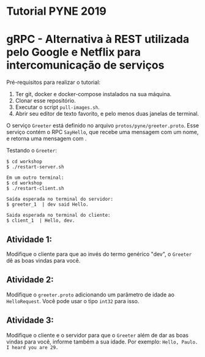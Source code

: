 # Tutorial PYNE 2019

# gRPC - Alternativa à REST utilizada pelo Google e Netflix para intercomunicação de serviços

Pré-requisitos para realizar o tutorial:
1. Ter git, docker e docker-compose instalados na sua máquina.
2. Clonar esse repositório.
3. Executar o script `pull-images.sh`.
4. Abrir seu editor de texto favorito, e pelo menos duas janelas de terminal.

O serviço `Greeter` está definido no arquivo `protos/pyne/greeter.proto`. Esse serviço contém o RPC `SayHello`,
que recebe uma mensagem com um nome, e retorna uma mensagem com .

Testando o `Greeter`:
```
$ cd workshop
$ ./restart-server.sh

Em um outro terminal:
$ cd workshop
$ ./restart-client.sh

Saída esperada no terminal do servidor:
$ greeter_1  | dev said Hello.

Saida esperada no terminal do cliente:
$ client_1  | Hello, dev.
```

## Atividade 1:
Modifique o cliente para que ao invés do termo genérico "dev", o `Greeter` dê as boas vindas para você.

## Atividade 2:
Modifique o `greeter.proto` adicionando um parâmetro de idade ao `HelloRequest`. Você pode usar o tipo `int32` para isso.

## Atividade 3:
Modifique o cliente e o servidor para que o `Greeter` além de dar as boas vindas para você, informe também a sua idade.
Por exemplo: `Hello, Paulo. I heard you are 29.`
